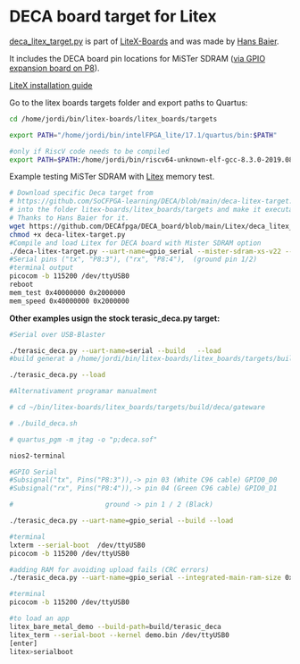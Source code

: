 # DECA board target for Litex

[deca_litex_target.py](deca_litex_target.py)  is part of [LiteX-Boards](https://github.com/litex-hub/litex-boards) and was made by [Hans Baier](https://github.com/hansfbaier).

It includes the DECA board pin locations for MiSTer SDRAM ([via GPIO expansion board on P8](https://github.com/DECAfpga/DECA_board/tree/main/Sdram_mister_deca)).



[LiteX installation guide](https://github.com/enjoy-digital/litex/wiki/Installation)



Go to the litex boards targets folder and export paths to Quartus:

```sh
cd /home/jordi/bin/litex-boards/litex_boards/targets

export PATH="/home/jordi/bin/intelFPGA_lite/17.1/quartus/bin:$PATH"

#only if RiscV code needs to be compiled
export PATH=$PATH:/home/jordi/bin/riscv64-unknown-elf-gcc-8.3.0-2019.08.0-x86_64-linux-ubuntu14/bin/
```



Example testing MiSTer SDRAM with [Litex](https://github.com/enjoy-digital/litex) memory test. 

```sh
# Download specific Deca target from 
# https://github.com/SoCFPGA-learning/DECA/blob/main/deca-litex-target.py 
# into the folder litex-boards/litex_boards/targets and make it executable. 
# Thanks to Hans Baier for it.
wget https://github.com/DECAfpga/DECA_board/blob/main/Litex/deca_litex_target.py
chmod +x deca-litex-target.py
#Compile and load Litex for DECA board with Mister SDRAM option 
./deca-litex-target.py --uart-name=gpio_serial --mister-sdram-xs-v22 --build --load
#Serial pins ("tx", "P8:3"), ("rx", "P8:4"),  (ground pin 1/2) 
#terminal output
picocom -b 115200 /dev/ttyUSB0
reboot
mem_test 0x40000000 0x2000000
mem_speed 0x40000000 0x2000000
```



**Other examples usign the stock terasic_deca.py target:**

```sh
#Serial over USB-Blaster

./terasic_deca.py --uart-name=serial --build   --load
#build generat a /home/jordi/bin/litex-boards/litex_boards/targets/build/deca

./terasic_deca.py --load

#Alternativament programar manualment

# cd ~/bin/litex-boards/litex_boards/targets/build/deca/gateware

# ./build_deca.sh

# quartus_pgm -m jtag -o "p;deca.sof"

nios2-terminal 
```



```sh
#GPIO Serial
#Subsignal("tx", Pins("P8:3")),-> pin 03 (White C96 cable) GPIO0_D0
#Subsignal("rx", Pins("P8:4")),-> pin 04 (Green C96 cable) GPIO0_D1

#                       ground -> pin 1 / 2 (Black)  

./terasic_deca.py --uart-name=gpio_serial --build --load

#terminal
lxterm --serial-boot  /dev/ttyUSB0
picocom -b 115200 /dev/ttyUSB0
```





```sh
#adding RAM for avoiding upload fails (CRC errors)
./terasic_deca.py --uart-name=gpio_serial --integrated-main-ram-size 0x4000 --build --load

#terminal
picocom -b 115200 /dev/ttyUSB0
```





```sh
#to load an app
litex_bare_metal_demo --build-path=build/terasic_deca
litex_term --serial-boot --kernel demo.bin /dev/ttyUSB0
[enter]
litex>serialboot
```

